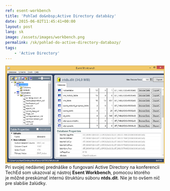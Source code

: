```yaml
---
ref: esent-workbench
title: 'Pohľad do&nbsp;Active Directory databázy'
date: 2015-06-02T11:45:41+00:00
layout: post
lang: sk
image: /assets/images/workbench.png
permalink: /sk/pohlad-do-active-directory-databazy/
tags:
    - 'Active Directory'
---
```


![Esent Workbench](../../assets/images/workbench.png) Pri svojej nedávnej&nbsp;prednáške o&nbsp;fungovaní Active Directory na konferencii TechEd som ukazoval aj&nbsp;nástroj **Esent Workbench**, pomocou ktorého je&nbsp;môžné preskúmať internú štruktúru súboru **ntds.dit**. Nie je&nbsp;to&nbsp;ovšem nič pre&nbsp;slabšie žalúdky.